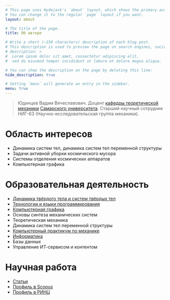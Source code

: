 ```yaml
---
# This page uses Hydejack's `about` layout, which shows the primary author's picture and about text at the top.
# You can change it to the regular `page` layout if you want.
layout: about

# The title of the page.
title: Об авторе

# Write a short (~150 characters) description of each blog post.
# This description is used to preview the page on search engines, social media, etc.
# description: >
#  Lorem ipsum dolor sit amet, consectetur adipiscing elit,
#  sed do eiusmod tempor incididunt ut labore et dolore magna aliqua.

# You can show the description on the page by deleting this line:
hide_description: true

# Setting `menu` will generate an entry in the sidebar.
menu: true
---
```


> Юдинцев Вадим Вячеславович. Доцент [кафедры теоретической механики](http://termech.ru) [Самарского университета](http://ssau.ru). Старший научный сотрудник НИГ-63 (Научно-исследовательская группа механики).

# Область интересов

* Динамика систем тел, динамика систем тел переменной структуры
* Задачи активной уборки космического мусора
* Системы отделения космических аппаратов
* Компьютерная графика

# Образовательная деятельность

* [Динамика твёрдого тела и систем твёрдых тел](/pages/mbs/main)
* [Технологии и языки программирования](/pages/python/main)
* [Компьютерная графика](/pages/graphics/main)
* Основы синтеза механических систем
* Теоретическая механика
* Динамика систем тел переменной структуры
* [Компьютерный практикум по механике](/pages/matlab/main)
* [Информатика](/pages/informatics/main)
* Базы данных
* Управление ИТ-сервисом и контентом

# Научная работа

* [Статьи](http://classmech.ru/pages/papers/)
* [Профиль в Scopus](https://www.scopus.com/authid/detail.uri?origin=resultslist&authorId=36676070000)
* [Профиль в РИНЦ](http://elibrary.ru/author_items.asp?authorid=2573-2099)
